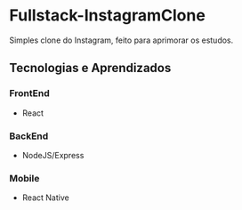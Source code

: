 # Fullstack-InstagramClone
Simples clone do Instagram, feito para aprimorar os estudos.

## Tecnologias e Aprendizados

### FrontEnd
- React

### BackEnd
- NodeJS/Express

### Mobile
- React Native
